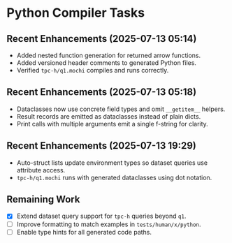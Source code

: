 # Python Compiler Tasks

## Recent Enhancements (2025-07-13 05:14)
- Added nested function generation for returned arrow functions.
- Added versioned header comments to generated Python files.
- Verified `tpc-h/q1.mochi` compiles and runs correctly.
## Recent Enhancements (2025-07-13 05:18)
- Dataclasses now use concrete field types and omit `__getitem__` helpers.
- Result records are emitted as dataclasses instead of plain dicts.
- Print calls with multiple arguments emit a single f-string for clarity.
## Recent Enhancements (2025-07-13 19:29)
- Auto-struct lists update environment types so dataset queries use attribute access.
- `tpc-h/q1.mochi` runs with generated dataclasses using dot notation.

## Remaining Work
- [x] Extend dataset query support for `tpc-h` queries beyond `q1`.
- [ ] Improve formatting to match examples in `tests/human/x/python`.
- [ ] Enable type hints for all generated code paths.
